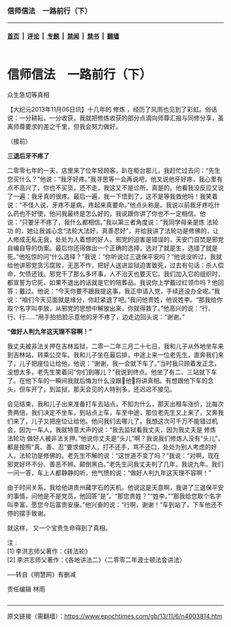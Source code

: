 ### 信师信法　一路前行（下）

---

#### [首页](../../../..?n4003814) &nbsp;|&nbsp; [评论](../../../../../epoch-comment?n4003814) &nbsp;|&nbsp; [专题](../../../../../epoch-special?n4003814) &nbsp;|&nbsp; [禁闻](../../../../../epoch-news?n4003814) &nbsp;|&nbsp; [禁书](../../../../../books?n4003814) &nbsp;|&nbsp; [翻墙](https://github.com/gfw-breaker/nogfw/blob/master/README.md?n4003814)


<div class="column" id="artbody" itemprop="articleBody">
 <div class="whitebg">
  <div class="column">
   <div class="arttop mbottom20">
    <h1 class="title">
     信师信法　一路前行（下）
    </h1>
    <div class="subtitle">
     众生急切等真相
    </div>
   </div>
  </div>
  <!-- article content begin -->
  <p>
   【大纪元2013年11月06日讯】十几年的
   <ok href="https://www.epochtimes.com/gb/tag/%E4%BF%AE%E7%82%BC.html">
    修炼
   </ok>
   ，经历了风雨也见到了彩虹。俗话说：一分耕耘，一分收获。我就把修炼收获的部分点滴向师尊汇报与同修分享，虽离师尊要求的差之千里，但我会努力做好。
  </p>
  <p>
   （接前）
  </p>
  <p>
   <b>
    三退后牙不疼了
   </b>
  </p>
  <p>
   二零零七年的一天，店里来了位年轻顾客，趴在柜台那儿，我赶忙过去问：“先生您买什么？”他说：“我牙好疼。”我寻思等一会再说吧，他又说他牙好疼，我心里有点不高兴了，你也不买货，还不走，我这又不是诊所，真是的。他看我没反应又说了一遍：我牙真的很疼。最后一遍，我一下悟到了，这不是等我救他吗！我笑着说：“不怪人说，牙疼不是病，疼起来真要命。”他点头称是。我说以前我牙疼吃什么药也不好使，他问我最终是怎么好的，我说跟你讲了你也不一定相信。他说：“只要牙不疼了，我什么都相信。”我以第三者角度说：“我同学母亲是炼
   <ok href="https://www.epochtimes.com/gb/tag/%E6%B3%95%E8%BD%AE%E5%8A%9F.html">
    法轮功
   </ok>
   的，她让我诚心念“法轮大法好，真善忍好”，并给我讲了法轮功是修佛的，让人修成无私无我，处处为人着想的好人。邪党的迫害是错误的，天安门自焚是邪党自编自导的伪案。最后你还得做出一个正确的选择，选对了就是生，选错了就是死。”他吃惊的问“什么选择？”我说：“你听说过三退保平安吗？”他说没听过，我就给他讲邪党贪污腐败，无恶不作，把好人送进监狱迫害致死，过去有句话：杀人偿命，欠债还钱。邪党干了那么多坏事，人不治天也要灭它。我们加入它的组织时，都宣誓为它死，如果不退出的话就是它的陪葬品。我说你上学戴过红领巾吗？他回答：戴过。他说：“今天你要不跟我提这事，我正申请入党，手续还没办全呢。”我说：“咱们今天见面就是缘分，你赶紧退了吧。”我问他贵姓，他说姓李。“那我给你取个名字叫李放，从邪党的思想中解放出来，你就得救了。”他高兴的说：“行、行、行……”用手拍拍脸示意他的牙不疼了，边走边回头说：“谢谢。”
  </p>
  <p>
   <b>
    “做好人判九年这天理不容啊！”
   </b>
  </p>
  <p>
   我丈夫被非法关押在吉林监狱，二零一二年三月二十七日，我和儿子从外地坐车来到吉林站，转乘公交车。我和儿子坐在最后排，中途上来一位老先生，直奔我们来了，儿子把座位让给他，他说：“谢谢，我一会就下车了。”当时我只顾着发正念，没想太多，老先生笑着问“你们到哪儿？”我说到终点。他坐了有二、三站就下车了。在他下车的一瞬间我就后悔为什么没跟他将讲真相。有想跟他下车的念头，但车开了，到监狱，那天会见的人特别多，还迟迟不接见。
  </p>
  <p>
   会见结束，我和儿子出来准备打车去站点，不知为什么，那天出租车涨价，比每次贵两倍，我们决定不坐车，到站点上车，车至中途，那位老先生又上来了，又奔我们来了，儿子又把座位让给他。他问我们去哪儿了。我想这次可千万不能错过机会，因为一车人，我就特意大声的说：“我去监狱看我丈夫，因为我丈夫是
   <ok href="https://www.epochtimes.com/gb/tag/%E4%BF%AE%E7%82%BC.html">
    修炼
   </ok>
   <ok href="https://www.epochtimes.com/gb/tag/%E6%B3%95%E8%BD%AE%E5%8A%9F.html">
    法轮功
   </ok>
   做好人被非法关押。”他说你丈夫是“头儿”啊？我说我们修炼人没有“头儿”，都是按照“真、善、忍”要求做好人，打不还手，骂不还口，处处为别人考虑的好人，法轮功是修佛的。老先生不解的说：“这世道不变了吗？”我说：“对啊，现在邪党好坏不分、善恶不辨、颠倒黑白。”老先生问我丈夫判了几年，我说九年。我们一问一答，车上人都静静的听，他气愤的说：“做好人判九年这天理不容啊！”
  </p>
  <p>
   由于时间关系，我给他讲贵州藏字石的天机，他说这是天意啊，我讲了三退保平安的事情，问他是不是党员，他回答“是”。“那您贵姓？”“姓李。”“那我给您取个名字叫李富，愿您今后富贵安康。”他兴奋的说：“行啊，谢谢！”车到站了，下车他还不停的摆手致谢。
  </p>
  <p>
   就这样， 又一个宝贵生命得到了真相。
  </p>
  <p>
   注﹕
   <br/>
   [1] 李洪志师父著作：《转法轮》
   <br/>
   [2] 李洪志师父著作：《各地讲法二》〈二零零二年波士顿法会讲法〉
  </p>
  <p>
   ──转自《明慧网》有删减
  </p>
  <p>
   责任编辑    林雨
  </p>
  <!-- article content end -->
 </div>
</div>


---

原文链接（需翻墙）：https://www.epochtimes.com/gb/13/11/6/n4003814.htm